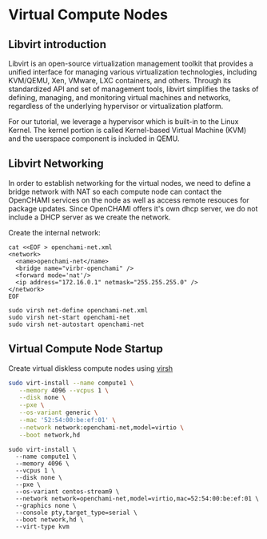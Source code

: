 # Virtual Compute Nodes

## Libvirt introduction

Libvirt is an open-source virtualization management toolkit that provides a unified interface for managing various virtualization technologies, including KVM/QEMU, Xen, VMware, LXC containers, and others. Through its standardized API and set of management tools, libvirt simplifies the tasks of defining, managing, and monitoring virtual machines and networks, regardless of the underlying hypervisor or virtualization platform.

For our tutorial, we leverage a hypervisor which is built-in to the Linux Kernel. The kernel portion is called Kernel-based Virtual Machine (KVM) and the userspace component is included in QEMU.

## Libvirt Networking

In order to establish networking for the virtual nodes, we need to define a bridge network with NAT so each compute node can contact the OpenCHAMI services on the node as well as access remote resouces for package updates.  Since OpenCHAMI offers it's own dhcp server, we do not include a DHCP server as we create the network.

Create the internal network:
```
cat <<EOF > openchami-net.xml
<network>
  <name>openchami-net</name>
  <bridge name="virbr-openchami" />
  <forward mode='nat'/>
  <ip address="172.16.0.1" netmask="255.255.255.0" />
</network>
EOF

sudo virsh net-define openchami-net.xml
sudo virsh net-start openchami-net
sudo virsh net-autostart openchami-net
```

## Virtual Compute Node Startup

Create virtual diskless compute nodes using [virsh](https://www.libvirt.org/index.html)
```bash
sudo virt-install --name compute1 \
   --memory 4096 --vcpus 1 \
   --disk none \
   --pxe \
   --os-variant generic \
   --mac '52:54:00:be:ef:01' \
   --network network:openchami-net,model=virtio \
   --boot network,hd
```



```
sudo virt-install \
  --name compute1 \
  --memory 4096 \
  --vcpus 1 \
  --disk none \
  --pxe \
  --os-variant centos-stream9 \
  --network network=openchami-net,model=virtio,mac=52:54:00:be:ef:01 \
  --graphics none \
  --console pty,target_type=serial \
  --boot network,hd \
  --virt-type kvm
```